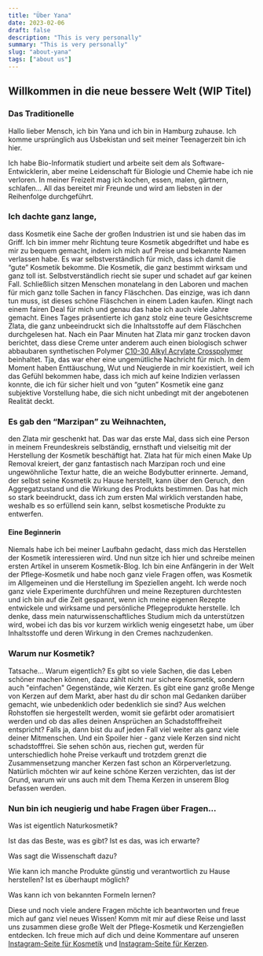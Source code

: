 ```yaml
---
title: "Über Yana"
date: 2023-02-06
draft: false
description: "This is very personally"
summary: "This is very personally"
slug: "about-yana"
tags: ["about us"]
---
```


## Willkommen in die neue bessere Welt (WIP Titel)

### Das Traditionelle

Hallo lieber Mensch, ich bin Yana und ich bin in Hamburg zuhause. Ich komme ursprünglich aus Usbekistan und seit meiner
Teenagerzeit bin ich hier.

Ich habe Bio-Informatik studiert und arbeite seit dem als Software-Entwicklerin, aber meine Leidenschaft für Biologie
und Chemie habe ich nie verloren.
In meiner Freizeit mag ich kochen, essen, malen, gärtnern, schlafen… All das bereitet mir Freunde und wird am liebsten
in der Reihenfolge durchgeführt.

### Ich dachte ganz lange,

dass Kosmetik eine Sache der großen Industrien ist und sie haben das im Griff. Ich bin immer mehr Richtung teure
Kosmetik abgedriftet und habe es mir zu bequem gemacht, indem ich mich auf Preise und bekannte Namen verlassen habe.
Es war selbstverständlich für mich, dass ich damit die “gute” Kosmetik bekomme. Die Kosmetik, die ganz bestimmt wirksam
und ganz toll ist. Selbstverständlich riecht sie super und schadet auf gar keinen Fall.
Schließlich sitzen Menschen monatelang in den Laboren und machen für mich ganz tolle Sachen in fancy Fläschchen.
Das einzige, was ich dann tun muss, ist dieses schöne Fläschchen in einem Laden kaufen. Klingt nach einem fairen
Deal für mich und genau das habe ich auch viele Jahre gemacht. Eines Tages präsentierte ich ganz stolz eine teure
Gesichtscreme Zlata, die ganz unbeeindruckt sich die
Inhaltsstoffe auf dem Fläschchen durchgelesen hat. Nach ein Paar Minuten hat Zlata mir ganz trocken
davon berichtet, dass diese Creme unter anderem auch einen biologisch schwer abbaubaren synthetischen Polymer
[C10-30 Alkyl Acrylate Crosspolymer](https://www.greenpeace.de/biodiversitaet/meere/meeresschutz/gefahr-kleingedruckten)
beinhaltet. Tja, das war eher eine ungemütliche Nachricht für mich. In dem Moment haben Enttäuschung, Wut und Neugierde
in mir koexistiert, weil ich das Gefühl bekommen habe, dass ich mich auf keine Indizien verlassen konnte, die ich für
sicher hielt und von “guten” Kosmetik eine ganz subjektive Vorstellung habe, die sich nicht unbedingt mit der
angebotenen
Realität deckt.

### Es gab den “Marzipan” zu Weihnachten,

den Zlata mir geschenkt hat. Das war das erste Mal, dass sich eine Person in meinem Freundeskreis selbständig, ernsthaft
und vielseitig mit der Herstellung der Kosmetik beschäftigt hat. Zlata hat für mich einen Make Up Removal kreiert, der
ganz fantastisch nach Marzipan roch und eine ungewöhnliche Textur hatte, die an weiche Bodybutter erinnerte. Jemand, der
selbst seine Kosmetik zu Hause herstellt, kann über den Geruch, den Aggregatzustand und die Wirkung des Produkts
bestimmen. Das hat mich so stark beeindruckt, dass ich zum ersten Mal wirklich verstanden habe, weshalb es so erfüllend
sein kann, selbst kosmetische Produkte zu entwerfen.

#### Eine Beginnerin

Niemals habe ich bei meiner Laufbahn gedacht, dass mich das Herstellen der Kosmetik interessieren wird. Und nun sitze
ich hier und schreibe meinen ersten Artikel in unserem Kosmetik-Blog.
Ich bin eine Anfängerin in der Welt der Pflege-Kosmetik und habe noch ganz viele Fragen offen, was Kosmetik im
Allgemeinen und die Herstellung im Speziellen angeht. Ich werde noch ganz viele Experimente durchführen und meine
Rezepturen durchtesten und ich bin auf die Zeit gespannt, wenn ich meine eigenen Rezepte entwickele und wirksame und
persönliche Pflegeprodukte herstelle. Ich denke, dass mein naturwissenschaftliches Studium mich da unterstützen wird,
wobei ich das bis vor kurzem wirklich wenig eingesetzt habe, um über Inhaltsstoffe und deren Wirkung in den Cremes
nachzudenken.

### Warum nur Kosmetik?

Tatsache... Warum eigentlich? Es gibt so viele Sachen, die das Leben schöner machen können, dazu zählt nicht nur sichere
Kosmetik, sondern auch "einfachen" Gegenstände, wie Kerzen. Es gibt eine ganz große Menge von Kerzen auf dem Markt, aber
hast du dir schon mal Gedanken darüber gemacht, wie unbedenklich oder bedenklich sie sind? Aus welchen Rohstoffen sie hergestellt werden, womit sie
gefärbt oder aromatisiert werden und ob das alles deinen Ansprüchen an Schadstofffreiheit entspricht? Falls ja, dann
bist
du auf jeden Fall viel weiter als ganz viele deiner Mitmenschen. Und ein Spoiler hier -
ganz viele Kerzen sind nicht schadstofffrei. Sie sehen schön aus, riechen gut, werden für unterschiedlich hohe Preise
verkauft
und trotzdem grenzt die Zusammensetzung mancher Kerzen fast schon an Körperverletzung. Natürlich möchten wir auf keine
schöne Kerzen verzichten, das ist der Grund, warum wir uns auch mit dem Thema Kerzen in unserem Blog befassen werden.

### Nun bin ich neugierig und habe Fragen über Fragen…

Was ist eigentlich Naturkosmetik?

Ist das das Beste, was es gibt? Ist es das, was ich erwarte?

Was sagt die Wissenschaft dazu?

Wie kann ich manche Produkte günstig und verantwortlich zu Hause herstellen? Ist es überhaupt möglich?

Was kann ich von bekannten Formeln lernen?

Diese und noch viele andere Fragen möchte ich beantworten und freue mich auf ganz viel neues Wissen!
Komm mit mir auf diese Reise und lasst uns zusammen diese große Welt der Pflege-Kosmetik und Kerzengießen entdecken. Ich
freue mich auf dich und deine Kommentare auf unseren [Instagram-Seite für Kosmetik](https://instagram.com/mix_with_us)
und  [Instagram-Seite für Kerzen](https://instagram.com/mix_with_us_candles).
